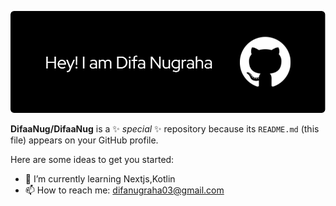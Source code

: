 ![Difa Nugraha](img/github-header-image%20(2).png)




**DifaaNug/DifaaNug** is a ✨ _special_ ✨ repository because its `README.md` (this file) appears on your GitHub profile.

Here are some ideas to get you started:

- 🌱 I’m currently learning Nextjs,Kotlin
- 📫 How to reach me: difanugraha03@gmail.com


